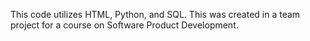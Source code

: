 This code utilizes HTML, Python, and SQL. This was created in a team project for a course on Software Product Development.
